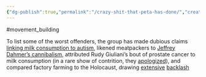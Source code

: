 ```yaml
---
{"dg-publish":true,"permalink":"/crazy-shit-that-peta-has-done/","created":"2025-10-23T17:42:47.151+01:00","updated":"2025-10-23T18:06:08.701+01:00"}
---
```


#movement_building 

To list some of the worst offenders, the group has made dubious claims [linking milk consumption to autism](https://time.com/2798480/peta-autism-got-milk/), likened meatpackers to [Jeffrey Dahmer’s cannibalism](https://www.postbulletin.com/peta-ad-linking-meat-with-mass-murderer-blasted), attributed Rudy Giuliani’s bout of prostate cancer to milk consumption (in a rare show of contrition, they [apologized](https://abcnews.go.com/Politics/story?id=123001&page=1)), and compared factory farming to the Holocaust, drawing [extensive](https://www.dw.com/en/german-court-orders-peta-to-halt-campaign/a-1146851) [backlash](https://www.theguardian.com/media/2003/mar/03/advertising.marketingandpr)